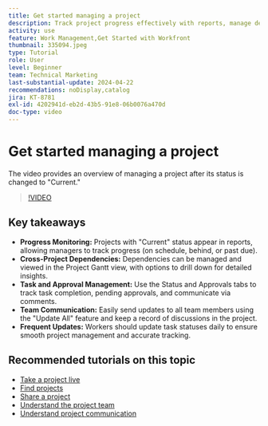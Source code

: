 ```yaml
---
title: Get started managing a project
description: Track project progress effectively with reports, manage dependencies through Gantt views, monitor tasks and approvals, enhance team communication, and ensure smooth workflows with frequent updates.
activity: use
feature: Work Management,Get Started with Workfront
thumbnail: 335094.jpeg
type: Tutorial
role: User
level: Beginner
team: Technical Marketing
last-substantial-update: 2024-04-22
recommendations: noDisplay,catalog
jira: KT-8781
exl-id: 4202941d-eb2d-43b5-91e8-06b0076a470d
doc-type: video
---
```

# Get started managing a project

The video provides an overview of managing a project after its status is changed to "Current." ​ 

>[!VIDEO](https://video.tv.adobe.com/v/335094/?quality=12&learn=on&enablevpops)

## Key takeaways

* **Progress Monitoring:** Projects with "Current" status appear in reports, allowing managers to track progress (on schedule, behind, or past due).
* **Cross-Project Dependencies:** Dependencies can be managed and viewed in the Project Gantt view, with options to drill down for detailed insights.
* **Task and Approval Management:** Use the Status and Approvals tabs to track task completion, pending approvals, and communicate via comments.
* **Team Communication:** Easily send updates to all team members using the "Update All" feature and keep a record of discussions in the project.
* **Frequent Updates:** Workers should update task statuses daily to ensure smooth project management and accurate tracking. ​


## Recommended tutorials on this topic

* [Take a project live](/help/manage-work/projects/take-a-project-live.md)
* [Find projects](/help/manage-work/projects/find-projects.md)
* [Share a project](/help/manage-work/projects/share-a-project.md)
* [Understand the project team](/help/manage-work/projects/understand-the-project-team.md)
* [Understand project communication](/help/manage-work/projects/understand-project-communication.md)
